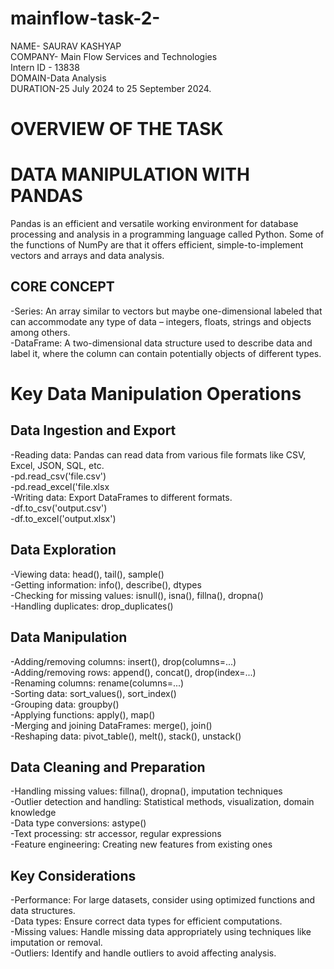 # mainflow-task-2-
NAME- SAURAV KASHYAP  
COMPANY- Main Flow Services and Technologies   
Intern ID - 13838  
DOMAIN-Data Analysis   
DURATION-25 July 2024 to 25 September 2024.

# OVERVIEW OF THE TASK

# DATA MANIPULATION WITH PANDAS

Pandas is an efficient and versatile working environment for database processing and analysis in a programming language called Python. Some of the functions of NumPy are that it offers efficient, simple-to-implement vectors and arrays and data analysis. 

## CORE CONCEPT
-Series: An array similar to vectors but maybe one-dimensional labeled that can accommodate any type of data – integers, floats, strings and objects among others.  
-DataFrame: A two-dimensional data structure used to describe data and label it, where the column can contain potentially objects of different types.

# Key Data Manipulation Operations
## Data Ingestion and Export
-Reading data: Pandas can read data from various file formats like CSV, Excel, JSON, SQL, etc.  
-pd.read_csv('file.csv')  
-pd.read_excel('file.xlsx  
-Writing data: Export DataFrames to different formats.  
-df.to_csv('output.csv')  
-df.to_excel('output.xlsx')

## Data Exploration
-Viewing data: head(), tail(), sample()  
-Getting information: info(), describe(), dtypes  
-Checking for missing values: isnull(), isna(), fillna(), dropna()  
-Handling duplicates: drop_duplicates() 

## Data Manipulation
-Adding/removing columns: insert(), drop(columns=...)  
-Adding/removing rows: append(), concat(), drop(index=...)  
-Renaming columns: rename(columns=...)  
-Sorting data: sort_values(), sort_index()  
-Grouping data: groupby()  
-Applying functions: apply(), map()  
-Merging and joining DataFrames: merge(), join()  
-Reshaping data: pivot_table(), melt(), stack(), unstack()  



## Data Cleaning and Preparation
-Handling missing values: fillna(), dropna(), imputation techniques  
-Outlier detection and handling: Statistical methods, visualization, domain knowledge  
-Data type conversions: astype()  
-Text processing: str accessor, regular expressions  
-Feature engineering: Creating new features from existing ones  

## Key Considerations
-Performance: For large datasets, consider using optimized functions and data structures.  
-Data types: Ensure correct data types for efficient computations.  
-Missing values: Handle missing data appropriately using techniques like imputation or removal.  
-Outliers: Identify and handle outliers to avoid affecting analysis.
